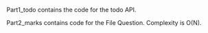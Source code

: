 Part1_todo contains the code  for the todo API.

Part2_marks contains code for the File Question. Complexity is O(N).
